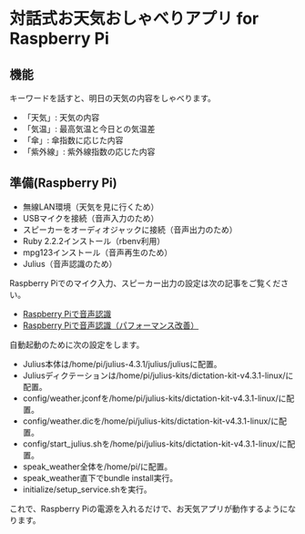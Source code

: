 # 対話式お天気おしゃべりアプリ for Raspberry Pi

## 機能

キーワードを話すと、明日の天気の内容をしゃべります。

- 「天気」: 天気の内容
- 「気温」: 最高気温と今日との気温差
- 「傘」: 傘指数に応じた内容
- 「紫外線」: 紫外線指数の応じた内容

## 準備(Raspberry Pi)

- 無線LAN環境（天気を見に行くため）
- USBマイクを接続（音声入力のため）
- スピーカーをオーディオジャックに接続（音声出力のため）
- Ruby 2.2.2インストール（rbenv利用）
- mpg123インストール（音声再生のため）
- Julius（音声認識のため）

Raspberry Piでのマイク入力、スピーカー出力の設定は次の記事をご覧ください。

- [Raspberry Piで音声認識](http://qiita.com/t_oginogin/items/f0ba9d2eb622c05558f4)
- [Raspberry Piで音声認識（パフォーマンス改善）](http://qiita.com/t_oginogin/items/0634000e6713f9174b5f)

自動起動のために次の設定をします。

- Julius本体は/home/pi/julius-4.3.1/julius/juliusに配置。
- Juliusディクテーションは/home/pi/julius-kits/dictation-kit-v4.3.1-linux/に配置。
- config/weather.jconfを/home/pi/julius-kits/dictation-kit-v4.3.1-linux/に配置。
- config/weather.dicを/home/pi/julius-kits/dictation-kit-v4.3.1-linux/に配置。
- config/start_julius.shを/home/pi/julius-kits/dictation-kit-v4.3.1-linux/に配置。
- speak_weather全体を/home/pi/に配置。
- speak_weather直下でbundle install実行。
- initialize/setup_service.shを実行。

これで、Raspberry Piの電源を入れるだけで、お天気アプリが動作するようになります。
